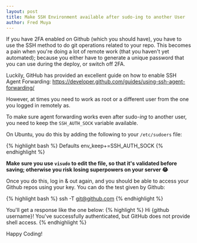 ```yaml
---
layout: post
title: Make SSH Environment available after sudo-ing to another User
author: Fred Muya
---
```


If you have 2FA enabled on Github (which you should have), you have to use the SSH method to do git operations related to your repo. This becomes a pain when you're doing a lot of remote work (that you haven't yet automated); because you either have to generate a unique password that you can use during the deploy, or switch off 2FA.

Luckily, GitHub has provided an excellent guide on how to enable SSH Agent Forwarding: https://developer.github.com/guides/using-ssh-agent-forwarding/

However, at times you need to work as root or a different user from the one you logged in remotely as.

To make sure agent forwarding works even after sudo-_ing_ to another user, you need to keep the `SSH_AUTH_SOCK` variable available.

On Ubuntu, you do this by adding the following to your `/etc/sudoers` file:

{% highlight bash %}
Defaults        env_keep+=SSH_AUTH_SOCK
{% endhighlight %}

**Make sure you use `visudo` to edit the file, so that it's validated before saving; otherwise you risk losing superpowers on your server 😂**

Once you do this, log in & out again, and you should be able to access your Github repos using your key. You can do the test given by Github:

{% highlight bash %}
ssh -T git@github.com
{% endhighlight %}

You'll get a response like the one below:
{% highlight %}
Hi {github username}! You've successfully authenticated, but GitHub does not provide shell access.
{% endhighlight %}

Happy Coding!
